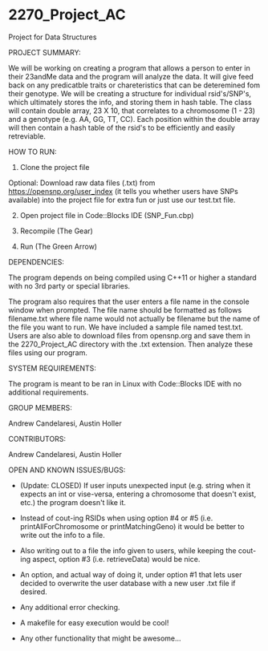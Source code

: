 # 2270_Project_AC
Project for Data Structures

PROJECT SUMMARY:

We will be working on creating a program that allows a person to enter in their 23andMe data and the program will analyze the data.  It will give feed back on any predicatble traits or chareteristics that can be deteremined fom their genotype. We will be creating a structure for individual rsid's/SNP's, which ultimately stores the info, and storing them in hash table.  The class will contain double array, 23 X 10, that correlates to a chromosome (1 - 23) and a genotype (e.g. AA, GG, TT, CC). Each position within the double array will then contain a hash table of the rsid's to be efficiently and easily retreviable.

HOW TO RUN:

1) Clone the project file

Optional: Download raw data files (.txt) from https://opensnp.org/user_index (it tells you whether users have SNPs available) into the project file for extra fun or just use our test.txt file.

2) Open project file in Code::Blocks IDE (SNP_Fun.cbp)

3) Recompile (The Gear)

4) Run (The Green Arrow)


DEPENDENCIES:

The program depends on being compiled using C++11 or higher a standard with no 3rd party or special libraries.

The program also requires that the user enters a file name in the console window when prompted.  The file name should be formatted as follows filename.txt where file name would not actually be filename but the name of the file you want to run.  We have included a sample file named test.txt.  Users are also able to download files from opensnp.org and save them in the 2270_Project_AC directory with the .txt extension.  Then analyze these files using our program. 

SYSTEM REQUIREMENTS:

The program is meant to be ran in Linux with Code::Blocks IDE with no additional requirements.

GROUP MEMBERS:

Andrew Candelaresi, Austin Holler

CONTRIBUTORS:

Andrew Candelaresi, Austin Holler

OPEN AND KNOWN ISSUES/BUGS:

- (Update: CLOSED) If user inputs unexpected input (e.g. string when it expects an int or vise-versa, entering a chromosome that doesn't exist, etc.) the program doesn't like it.

- Instead of cout-ing RSIDs when using option #4 or #5 (i.e. printAllForChromosome or printMatchingGeno) it would be better to write out the info to a file.

- Also writing out to a file the info given to users, while keeping the cout-ing aspect, option #3 (i.e. retrieveData) would be nice.

- An option, and actual way of doing it, under option #1 that lets user decided to overwrite the user database with a new user .txt file if desired.

- Any additional error checking.

- A makefile for easy execution would be cool!

- Any other functionality that might be awesome...
